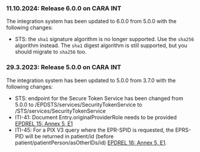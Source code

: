 ### 11.10.2024: Release 6.0.0 on CARA INT

The integration system has been updated to 6.0.0 from 5.0.0 with the following changes:

- STS: the `sha1` signature algorithm is no longer supported. Use the `sha256` algorithm instead.
  The `sha1` digest algorithm is still supported, but you should migrate to `sha256` too.

### 29.3.2023: Release 5.0.0 on CARA INT

The integration system has been updated to 5.0.0 from 3.7.0 with the following changes:

- STS: endpoint for the Secure Token Service has been changed from 5.0.0 to /EPDSTS/services/SecurityTokenService to
  /STS/services/SecurityTokenService
- ITI-41: Document Entry.originalProviderRole needs to be
  provided [EPDREL 15: Annex 5, E1](https://www.fedlex.admin.ch/filestore/fedlex.data.admin.ch/eli/oce/2022/39/de/pdf-a/fedlex-data-admin-ch-eli-oce-2022-39-de-pdf-a.pdf)
- ITI-45: For a PIX V3 query where the EPR-SPID is requested, the EPRS-PID will be returned in patient/id (before
  patient/patientPerson/asOtherIDs/id) [EPDREL 16: Annex 5, E1](https://www.fedlex.admin.ch/filestore/fedlex.data.admin.ch/eli/oce/2022/39/de/pdf-a/fedlex-data-admin-ch-eli-oce-2022-39-de-pdf-a.pdf). 
